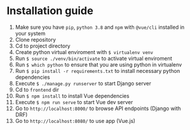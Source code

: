 <h1>Installation guide</h1>
<ol>
    <li>Make sure you have <code>pip</code>, <code>python 3.8</code> and <code>npm</code> with <code>@vue/cli</code> installed in your system</li>
    <li>Clone repository</li>
    <li>Cd to project directory</li>
    <li>Create python virtual enviroment with <code>$ virtualenv venv</code></li>
    <li>Run <code>$ source ./venv/bin/activate</code> to activate virtual enviroment</li>
    <li>Run <code>$ which python</code> to ensure that you are using python in virtualenv</li>
    <li>Run <code>$ pip install -r requirements.txt</code> to install necessary python dependencies</li>
    <li>Execute <code>$ ./manage.py runserver</code> to start Django server</li>
    <li>Cd to <code>frontend</code> dir</li>
    <li>Run <code>$ npm install</code> to install Vue dependencies</li>
    <li>Execute <code>$ npm run serve</code> to start Vue dev server</li>
    <li>Go to <code>http://localhost:8000/</code> to browse API endpoints (Django with DRF)</li>
    <li>Go to <code>http://localhost:8080/</code> to use app (Vue.js)</li>
</ol>